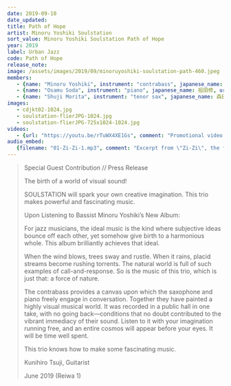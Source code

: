 ```yaml
---
date: 2019-09-10
date_updated: 
title: Path of Hope
artist: Minoru Yoshiki Soulstation
sort_value: Minoru Yoshiki Soulstation Path of Hope
year: 2019
label: Urban Jazz
code: Path of Hope
release_note: 
image: /assets/images/2019/09/minoruyoshiki-soulstation-path-460.jpeg
members:
   - {name: "Minoru Yoshiki", instrument: "contrabass", japanese_name: 吉木稔, url: "https://yoshikiminoru.com/"}
   - {name: "Osamu Soda", instrument: "piano", japanese_name: 祖田修, url: "https://osoda.jimdofree.com/"}
   - {name: "Shuji Morita", instrument: "tenor sax", japanese_name: 森田修史, url: "https://shujimorita.official.jp/"}
images: 
   - cdjkt02-1024.jpg
   - soulstation-flierJPG-1024.jpg
   - soulstation-flierJPG-725x1024-1024.jpg
videos: 
   - {url: "https://youtu.be/rTuWX4XE1Gs", comment: "Promotional video for this album"}
audio_embed:
   {filename: "01-Zi-Zi-1.mp3", comment: "Excerpt from \"Zi-Zi\", the first track on this album:"}
---
```



> Special Guest Contribution // Press Release
> 
> The birth of a world of visual sound!
>
> SOULSTATION will spark your own creative imagination. This trio makes powerful and  fascinating music.
> 
> Upon Listening to Bassist Minoru Yoshiki’s New Album:
> 
> For jazz musicians, the ideal music is the kind where subjective ideas bounce off each other, yet somehow give birth to a harmonious whole. This album brilliantly achieves that ideal.
> 
> When the wind blows, trees sway and rustle. When it rains, placid streams become rushing torrents. The natural world is full of such examples of call-and-response. So is the music of this trio, which is just that: a force of nature. 
> 
> The contrabass provides a canvas upon which the saxophone and piano freely engage in conversation. Together they have painted a highly visual musical world. It was recorded in a public hall in one take, with no going back—conditions that no doubt contributed to the vibrant immediacy of their sound. Listen to it with your imagination running free, and an entire cosmos will appear before your eyes. It will be time well spent.
> 
> This trio knows how to make some fascinating music.
> 
> Kunihiro Tsuji, Guitarist
> 
> June 2019 (Reiwa 1)

